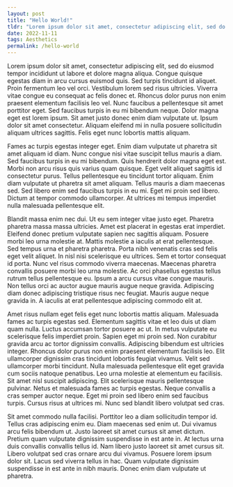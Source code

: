```yaml
---
layout: post
title: "Hello World!"
tldr: "Lorem ipsum dolor sit amet, consectetur adipiscing elit, sed do eiusmod tempor incididunt ut labore et dolore magna aliqua."
date: 2022-11-11
tags: Aesthetics
permalink: /hello-world
---
```


Lorem ipsum dolor sit amet, consectetur adipiscing elit, sed do eiusmod tempor incididunt ut labore et dolore magna aliqua. Congue quisque egestas diam in arcu cursus euismod quis. Sed turpis tincidunt id aliquet. Proin fermentum leo vel orci. Vestibulum lorem sed risus ultricies. Viverra vitae congue eu consequat ac felis donec et. Rhoncus dolor purus non enim praesent elementum facilisis leo vel. Nunc faucibus a pellentesque sit amet porttitor eget. Sed faucibus turpis in eu mi bibendum neque. Dolor magna eget est lorem ipsum. Sit amet justo donec enim diam vulputate ut. Ipsum dolor sit amet consectetur. Aliquam eleifend mi in nulla posuere sollicitudin aliquam ultrices sagittis. Felis eget nunc lobortis mattis aliquam.

Fames ac turpis egestas integer eget. Enim diam vulputate ut pharetra sit amet aliquam id diam. Nunc congue nisi vitae suscipit tellus mauris a diam. Sed faucibus turpis in eu mi bibendum. Quis hendrerit dolor magna eget est. Morbi non arcu risus quis varius quam quisque. Eget velit aliquet sagittis id consectetur purus. Tellus pellentesque eu tincidunt tortor aliquam. Enim diam vulputate ut pharetra sit amet aliquam. Tellus mauris a diam maecenas sed. Sed libero enim sed faucibus turpis in eu mi. Eget mi proin sed libero. Dictum at tempor commodo ullamcorper. At ultrices mi tempus imperdiet nulla malesuada pellentesque elit.

Blandit massa enim nec dui. Ut eu sem integer vitae justo eget. Pharetra pharetra massa massa ultricies. Amet est placerat in egestas erat imperdiet. Eleifend donec pretium vulputate sapien nec sagittis aliquam. Posuere morbi leo urna molestie at. Mattis molestie a iaculis at erat pellentesque. Sed tempus urna et pharetra pharetra. Porta nibh venenatis cras sed felis eget velit aliquet. In nisl nisi scelerisque eu ultrices. Sem et tortor consequat id porta. Nunc vel risus commodo viverra maecenas. Maecenas pharetra convallis posuere morbi leo urna molestie. Ac orci phasellus egestas tellus rutrum tellus pellentesque eu. Ipsum a arcu cursus vitae congue mauris. Non tellus orci ac auctor augue mauris augue neque gravida. Adipiscing diam donec adipiscing tristique risus nec feugiat. Mauris augue neque gravida in. A iaculis at erat pellentesque adipiscing commodo elit at.

Amet risus nullam eget felis eget nunc lobortis mattis aliquam. Malesuada fames ac turpis egestas sed. Elementum sagittis vitae et leo duis ut diam quam nulla. Luctus accumsan tortor posuere ac ut. In metus vulputate eu scelerisque felis imperdiet proin. Sapien eget mi proin sed. Non curabitur gravida arcu ac tortor dignissim convallis. Adipiscing bibendum est ultricies integer. Rhoncus dolor purus non enim praesent elementum facilisis leo. Elit ullamcorper dignissim cras tincidunt lobortis feugiat vivamus. Velit sed ullamcorper morbi tincidunt. Nulla malesuada pellentesque elit eget gravida cum sociis natoque penatibus. Leo urna molestie at elementum eu facilisis. Sit amet nisl suscipit adipiscing. Elit scelerisque mauris pellentesque pulvinar. Netus et malesuada fames ac turpis egestas. Neque convallis a cras semper auctor neque. Eget mi proin sed libero enim sed faucibus turpis. Cursus risus at ultrices mi. Nunc sed blandit libero volutpat sed cras.

Sit amet commodo nulla facilisi. Porttitor leo a diam sollicitudin tempor id. Tellus cras adipiscing enim eu. Diam maecenas sed enim ut. Dui vivamus arcu felis bibendum ut. Justo laoreet sit amet cursus sit amet dictum. Pretium quam vulputate dignissim suspendisse in est ante in. At lectus urna duis convallis convallis tellus id. Nam libero justo laoreet sit amet cursus sit. Libero volutpat sed cras ornare arcu dui vivamus. Posuere lorem ipsum dolor sit. Lacus sed viverra tellus in hac. Quam vulputate dignissim suspendisse in est ante in nibh mauris. Donec enim diam vulputate ut pharetra.
